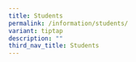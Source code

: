 ```yaml
---
title: Students
permalink: /information/students/
variant: tiptap
description: ""
third_nav_title: Students
---
```

